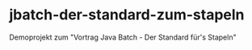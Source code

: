 # jbatch-der-standard-zum-stapeln
Demoprojekt zum "Vortrag Java Batch - Der Standard für's Stapeln"
